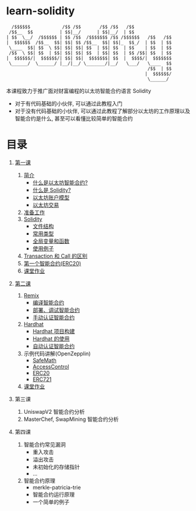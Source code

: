 # learn-solidity

```
  /$$$$$$            /$$ /$$       /$$ /$$   /$$
 /$$__  $$          | $$|__/      | $$|__/  | $$
| $$  \__/  /$$$$$$ | $$ /$$  /$$$$$$$ /$$ /$$$$$$   /$$   /$$
|  $$$$$$  /$$__  $$| $$| $$ /$$__  $$| $$|_  $$_/  | $$  | $$
 \____  $$| $$  \ $$| $$| $$| $$  | $$| $$  | $$    | $$  | $$
 /$$  \ $$| $$  | $$| $$| $$| $$  | $$| $$  | $$ /$$| $$  | $$
|  $$$$$$/|  $$$$$$/| $$| $$|  $$$$$$$| $$  |  $$$$/|  $$$$$$$
 \______/  \______/ |__/|__/ \_______/|__/   \___/   \____  $$
                                                     /$$  | $$
                                                    |  $$$$$$/
                                                     \______/
```

本课程致力于推广面对财富编程的以太坊智能合约语言 Solidity

- 对于有代码基础的小伙伴, 可以通过此教程入门
- 对于没有代码基础的小伙伴, 可以通过此教程了解部分以太坊的工作原理以及智能合约是什么, 甚至可以看懂比较简单的智能合约

# 目录

1.  [第一课](./courses/1.md#第一课)

    1. [简介](./courses/1.md#简介)
       - [什么是以太坊智能合约?](./courses/1.md#什么是以太坊智能合约)
       - [什么是 Solidity?](./courses/1.md#什么是-solidity)
       - [以太坊账户模型](./courses/1.md#以太坊账户模型)
       - [以太坊交易](./courses/1.md#以太坊交易)
    1. [准备工作](./courses/1.md#准备工作)
    1. [Solidity](./courses/1.md#Solidity)
       - [文件结构](./courses/1.md#文件结构)
       - [常用类型](./courses/1.md#常用类型)
       - [全局变量和函数](./courses/1.md#全局变量和函数)
       - [使用例子](./courses/1.md#使用例子)
    1. [Transaction 和 Call 的区别](./courses/1.md#transaction-和-call-的区别)
    1. [第一个智能合约(ERC20)](./courses/1.md#第一个智能合约)
    1. [课堂作业](./courses/1.md#课堂作业)

1.  [第二课](./courses/2.md#第二课)

    1. [Remix](./courses/2.md#Remix)
       - [编译智能合约](./courses/2.md#编译智能合约)
       - [部署、调试智能合约](./courses/2.md#部署、调试智能合约)
       - [手动认证智能合约](./courses/2.md#手动认证智能合约)
    1. [Hardhat](./courses/2.md#Hardhat)
       - [Hardhat 项目构建](./courses/2.md#hardhat-项目构建)
       - [Hardhat 的使用](./courses/2.md#hardhat-的使用)
       - [自动认证智能合约](./courses/2.md#自动认证智能合约)
    1. 示例代码讲解(OpenZepplin)
       - [SafeMath](https://github.com/OpenZeppelin/openzeppelin-contracts/blob/release-v3.2.0/contracts/math/SafeMath.sol)
       - [AccessControl](https://github.com/OpenZeppelin/openzeppelin-contracts/blob/release-v3.2.0/contracts/access/AccessControl.sol)
       - [ERC20](https://github.com/OpenZeppelin/openzeppelin-contracts/tree/release-v3.2.0/contracts/token/ERC20)
       - [ERC721](https://github.com/OpenZeppelin/openzeppelin-contracts/tree/release-v3.2.0/contracts/token/ERC721)
    1. [课堂作业](./courses/2.md#课堂作业)

1.  第三课

    1. UniswapV2 智能合约分析
    1. MasterChef, SwapMining 智能合约分析

1.  第四课

    1. 智能合约常见漏洞
       - 重入攻击
       - 溢出攻击
       - 未初始化的存储指针
       - ...
    1. 智能合约原理
       - merkle-patricia-trie
       - 智能合约运行原理
       - 一个简单的例子
